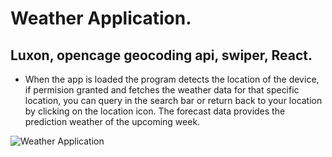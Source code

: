 # Weather Application.
## Luxon, opencage geocoding api, swiper, React.
* When the app is loaded the program detects the location of the device, if permision granted and fetches the weather data for that specific location, you can query in the search bar or return back to your location by clicking on the location icon. The forecast data provides the prediction weather of the upcoming week.

![Weather Application](../my-app/src/imgs/weather-application.png)


 


